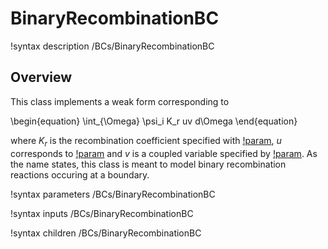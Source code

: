 # BinaryRecombinationBC

!syntax description /BCs/BinaryRecombinationBC

## Overview

This class implements a weak form corresponding to

\begin{equation}
\int_{\Omega} \psi_i K_r uv d\Omega
\end{equation}

where $K_r$ is the recombination coefficient specified with [!param](/BCs/BinaryRecombinationBC/Kr),
$u$ corresponds to [!param](/BCs/BinaryRecombinationBC/variable) and $v$ is a coupled variable specified by [!param](/BCs/BinaryRecombinationBC/v).
As the name states, this class is meant to model binary recombination
reactions occuring at a boundary.

!syntax parameters /BCs/BinaryRecombinationBC

!syntax inputs /BCs/BinaryRecombinationBC

!syntax children /BCs/BinaryRecombinationBC
